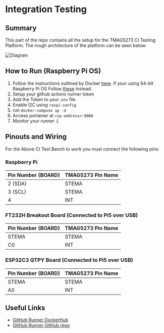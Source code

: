 # Integration Testing

## Summary

This part of the repo contains all the setup for the TMAG5273 CI Testing Platform. The rough architecture of the platform can be seen below:

![Diagram](../../docs/ci%20pipeline%20diagram.drawio.svg)

## How to Run (Raspberry Pi OS)

1. Follow the instructions outlined by Docker [here](https://docs.docker.com/engine/install/raspberry-pi-os/). If your using 64-bit Raspberry Pi OS Follow [these](https://docs.docker.com/engine/install/debian/) instead.
2. Setup your github actions runner token
3. Add the Token to your`.env` file
4. Enable I2C using `raspi-config`
5. run `docker-compose up -d`
6. Access portainer at `<ip-address>:9000`
7. Monitor your runner :)

## Pinouts and Wiring

For the Above CI Test Bench to work you must connect the following pins:

### Raspberry Pi

| Pin Number (BOARD) | TMAG5273 Pin Name |
|--------------------|-------------------|
| 2   (SDA)          | STEMA             |
| 3   (SCL)          | STEMA             |
| 4                  | INT               |

### FT232H Breakout Board (Connected to Pi5 over USB)

| Pin Number (BOARD) | TMAG5273 Pin Name |
|--------------------|-------------------|
| STEMA              | STEMA             |
| C0                 | INT               |

### ESP32C3 QTPY Board (Connected to Pi5 over USB)

| Pin Number (BOARD) | TMAG5273 Pin Name |
|--------------------|-------------------|
| STEMA              | STEMA             |
| A0                 | INT               |

## Useful Links

- [GitHub Runner DockerHub](https://hub.docker.com/r/myoung34/github-runner)
- [GitHub Runner GitHub repo](https://github.com/myoung34/docker-github-actions-runner)
